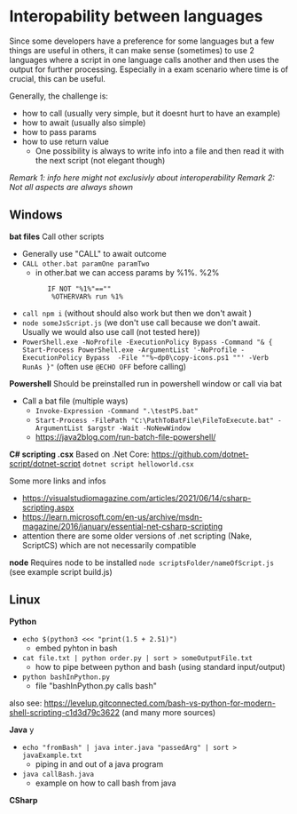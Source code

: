 # Interopability between languages

Since some developers have a preference for some languages but a few things are useful in others, it can make sense (sometimes) to use 2 languages where a script in one language calls another and then uses the output for further processing. Especially in a exam scenario where time is of crucial, this can be useful.


Generally, the challenge is: 
- how to call (usually very simple, but it doesnt hurt to have an example)
- how to await (usually also simple)
- how to pass params
- how to use return value 
    - One possibility is always to write info into a file and then read it with the next script (not elegant though) 

*Remark 1: info here might not exclusivly about interoperability*
*Remark 2: Not all aspects are always shown*

## Windows

**bat files**
Call other scripts
- Generally use "CALL" to await outcome
- `CALL other.bat paramOne paramTwo` 
    - in other.bat we can access params by %1%. %2% 
        ``` 
           IF NOT "%1%"==""  
	        %OTHERVAR% run %1%
        ```
- `call npm i`  (without should also work but then we don't await )
- `node someJsScript.js`   (we don't use call because we don't await. Usually we would also use call (not tested here))
- `PowerShell.exe -NoProfile -ExecutionPolicy Bypass -Command "& { Start-Process PowerShell.exe -ArgumentList '-NoProfile -ExecutionPolicy Bypass  -File ""%~dp0\copy-icons.ps1 ""' -Verb RunAs }"`  (often use `@ECHO OFF` before calling)


**Powershell**
Should be preinstalled run in powershell window or call via bat
- Call a bat file (multiple ways)
    - `Invoke-Expression -Command ".\testPS.bat"`
    - `Start-Process -FilePath "C:\PathToBatFile\FileToExecute.bat" -ArgumentList $argstr -Wait -NoNewWindow`
    - https://java2blog.com/run-batch-file-powershell/


**C# scripting .csx**
Based on .Net Core:   https://github.com/dotnet-script/dotnet-script
`dotnet script helloworld.csx`

Some more links and infos
- https://visualstudiomagazine.com/articles/2021/06/14/csharp-scripting.aspx
- https://learn.microsoft.com/en-us/archive/msdn-magazine/2016/january/essential-net-csharp-scripting
- attention there are some older versions of .net scripting (Nake, ScriptCS) which are not necessarily compatible


**node**
Requires node to be installed
`node scriptsFolder/nameOfScript.js`  (see example script build.js)

## Linux

**Python**

- `echo $(python3 <<< "print(1.5 + 2.51)")`
  - embed pyhton in bash
- `cat file.txt | python order.py | sort > someOutputFile.txt`
    - how to pipe between python and bash (using standard input/output)
- `python bashInPython.py`
    - file "bashInPython.py calls bash"


also see:  https://levelup.gitconnected.com/bash-vs-python-for-modern-shell-scripting-c1d3d79c3622 (and many more sources)

**Java**
y
- `echo "fromBash" | java inter.java "passedArg" | sort > javaExample.txt`
    - piping in and out of a java program
- `java callBash.java`
    - example on how to call bash from java


**CSharp**

